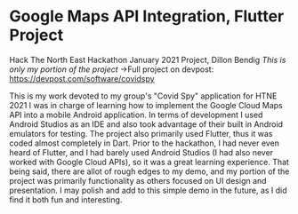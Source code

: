 # Google Maps API Integration, Flutter Project

Hack The North East Hackathon January 2021 Project, Dillon Bendig
*This is only my portion of the project*
->Full project on devpost: https://devpost.com/software/covidspy

This is my work devoted to my group's "Covid Spy" application for HTNE 2021
I was in charge of learning how to implement the Google Cloud Maps API into a
mobile Android application. In terms of development I used Android Studios as an
IDE and also took advantage of their built in Android emulators for testing.
The project also primarily used Flutter, thus it was coded almost completely in Dart.
Prior to the hackathon, I had never even heard of Flutter, and I had barely used Android Studios (I had also never worked with Google Cloud APIs), so it was a great learning experience. That being said, there are allot of rough edges to my demo, and my portion of the project was primarily functionality as others focused on UI design and presentation. I may polish and add to this simple demo in the future, as I did find it both fun and interesting.
